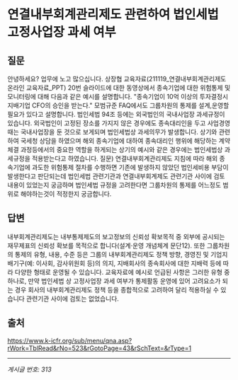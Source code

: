 # 연결내부회계관리제도 관련하여 법인세법 고정사업장 과세 여부

## 질문
안녕하세요? 업무에 노고 많으십니다.
상장협 교육자료(211119_연결내부회계관리제도 온라인 교육자료_PPT) 20번 슬라이드에 대한 동영상에서 종속기업에 대한 위험통제 및 모니터링에 대해 다음과 같은 예시를 설명합니다.
"종속기업이 10억 이상의 투자결정시 지배기업 CFO의 승인을 받는다."
모범규준 FAQ에서도 그룹차원의 통제를 설계,운영할 필요가 있다고 설명합니다.
법인세법 94조 등에는 외국법인의 국내사업장 과세규정이 있습니다. 외국법인이 고정된 장소를 가지지 않은 경우에도 종속대리인을 두고 사업경영때는 국내사업장을 둔 것으로 보게되며 법인세법상 과세의무가 발생합니다.
상기와 관련하여 국세청 상담을 하였으며 해외 종속기업에 대하여 종속대리인 행위에 해당하는 계약체결 과정등에서의 중요한 역할을 하게되는 상기의 예시와 같은 경우에는 법인세법상 과세규정을 적용받는다고 하였습니다.
질문) 연결내부회계관리제도 지침에 따라 해외 종속기업에 과도한 위험통제 절차를 수행하면 기존에 발생하지 않았던 법인세비용 부담이 발생한다고 판단되는데 법인세법 관련기관과 연결내부회계제도 관련기관 사이에 검토내용이 있었는지 궁금하며 법인세법 규정을 고려한다면 그룹차원의 통제를 어느정도 범위로 해야하는것이 적정한지 궁금합니다.

## 답변
내부회계관리제도는 내부통제제도의 보고정보의 신뢰성 확보목적 중 외부에 공시되는 재무제표의 신뢰성 확보를 목적으로 합니다(설계·운영 개념체계 문단12). 또한 그룹차원의 통제의 유형, 내용, 수준 등은 그룹의 내부회계관리제도 정책 방향, 경영진 및 기업지배기구(예: 이사회, 감사위원회 등)의 의지, 지배회사의 종속회사에 대한 지배력 등에 따라 다양한 형태로 운영될 수 있습니다.
교육자료에 예시로 언급된 사항은 그러한 유형 중 하나로, 만약 법인세법 상 고정사업장 과세 여부가 통제활동 운영에 있어 고려요소가 되는 경우 회사의 내부회계관리제도 정책 등을 종합적으로 고려하여 달리 적용하실 수 있습니다
관련기관 사이에 검토는 없었습니다.

## 출처
https://www.k-icfr.org/sub/menu/qna.asp?rWork=TblRead&rNo=523&rGotoPage=43&rSchText=&rType=1

---
*게시글 번호: 313*
